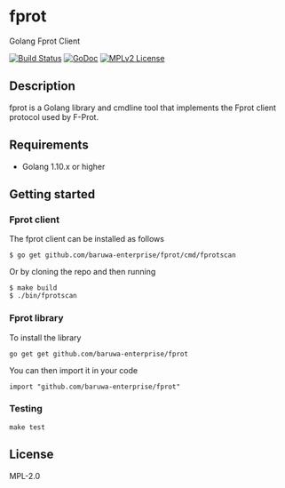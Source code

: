 # fprot

Golang Fprot Client

[![Build Status](https://travis-ci.org/baruwa-enterprise/fprot.svg?branch=master)](https://travis-ci.org/baruwa-enterprise/fprot)
[![GoDoc](https://godoc.org/github.com/baruwa-enterprise/fprot?status.svg)](https://godoc.org/github.com/baruwa-enterprise/fprot)
[![MPLv2 License](https://img.shields.io/badge/license-MPLv2-blue.svg?style=flat-square)](https://www.mozilla.org/MPL/2.0/)

## Description

fprot is a Golang library and cmdline tool that implements the
Fprot client protocol used by F-Prot.

## Requirements

* Golang 1.10.x or higher

## Getting started

### Fprot client

The fprot client can be installed as follows

```console
$ go get github.com/baruwa-enterprise/fprot/cmd/fprotscan
```

Or by cloning the repo and then running

```console
$ make build
$ ./bin/fprotscan
```

### Fprot library

To install the library

```console
go get get github.com/baruwa-enterprise/fprot
```

You can then import it in your code

```golang
import "github.com/baruwa-enterprise/fprot"
```

### Testing

``make test``

## License

MPL-2.0
